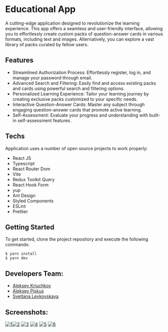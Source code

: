 # Educational App

A cutting-edge application designed to revolutionize the learning experience. This app offers a seamless and
user-friendly interface, allowing you to effortlessly create custom packs of question-answer cards in various formats,
including text and images. Alternatively, you can explore a vast library of packs curated by fellow users.

## Features

- Streamlined Authorization Process: Effortlessly register, log in, and manage your password through email.
- Advanced Search and Filtering: Easily find and access existing packs and cards using powerful search and filtering
  options.
- Personalized Learning Experience: Tailor your learning journey by creating exclusive packs customized to your specific
  needs.
- Interactive Question-Answer Cards: Master any subject through engaging question-answer cards that promote active
  learning.
- Self-Assessment: Evaluate your progress and understanding with built-in self-assessment features.

## Techs

Application uses a number of open source projects to work properly:

- React JS
- Typescript
- React Router Dom
- Vite
- Redux Toolkit Query
- React Hook Form
- yup
- Ant Design
- Styled Components
- ESLint
- Prettier

## Getting Started

To get started, clone the project repository and execute the following commands:

```
$ yarn install
$ yarn dev
```

## Developers Team:

- [Aleksey Kriuchkov](https://github.com/AlekseyKriuchkov)
- [Aleksey Piskus](https://github.com/Al1erEgo)
- [Svetlana Levkovskaya](https://github.com/SvetlanaLevkovskaya)

## Screenshots:

<a href="https://ibb.co/DCZ97YT"><img src="https://i.ibb.co/DCZ97YT/1.jpg" alt="1" border="0"></a><a href="https://ibb.co/BnKsspZ"><img src="https://i.ibb.co/BnKsspZ/2.jpg" alt="2" border="0"></a>
<a href="https://ibb.co/D1RSX7P"><img src="https://i.ibb.co/D1RSX7P/3.jpg" alt="3" border="0"></a> <a href="https://ibb.co/bQ7NLJk"><img src="https://i.ibb.co/bQ7NLJk/4.jpg" alt="4" border="0"></a>
<a href="https://ibb.co/WsqR0sm"><img src="https://i.ibb.co/WsqR0sm/5.jpg" alt="5" border="0"></a> <a href="https://ibb.co/31FtwgH"><img src="https://i.ibb.co/31FtwgH/6.jpg" alt="6" border="0"></a>

